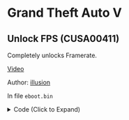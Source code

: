 # Grand Theft Auto V

## Unlock FPS (CUSA00411)

Completely unlocks Framerate.

[Video](https://media.discordapp.net/attachments/474327933700276234/864138722719039548/0_45.mp4)

Author: [illusion](https://github.com/illusion0001)

In file `eboot.bin`

<details>
<summary>Code (Click to Expand)</summary>

```
BF 02 00 00 00 31 F6 E8 87 67 CB 00

BF 01 00 00 00 31 F6 E8 87 67 CB 00

# do not apply
# this will introduce screen tear when param is loaded with 0
# 2 will become 20hz
# 1 becomes 30hz
# 0 is unlocked
# code will skip sceVideoOutSetFlipRate
# 0F 44 F7 8B 3D B8 6D A4 01 E9 93 52 A6 00
# 0F 45 F7 8B 3D B8 6D A4 01 E9 93 52 A6 00
```

</details>
